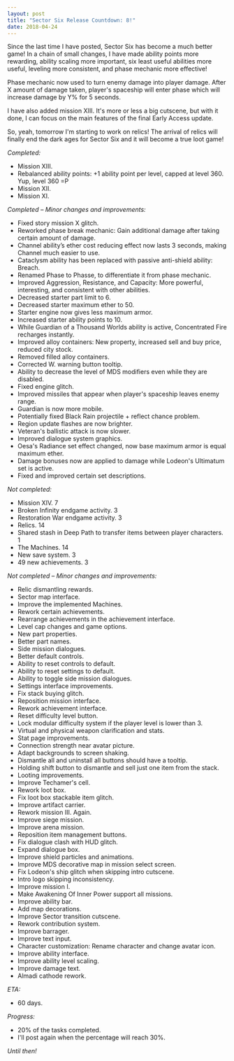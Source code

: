 ```yaml
---
layout: post
title: "Sector Six Release Countdown: 8!"
date: 2018-04-24
---
```


Since the last time I have posted, Sector Six has become a much better game!
In a chain of small changes, I have made ability points more rewarding, ability scaling more important, six least useful abilities more useful, leveling more consistent, and phase mechanic more effective!

Phase mechanic now used to turn enemy damage into player damage.
After X amount of damage taken, player's spaceship will enter phase which will increase damage by Y% for 5 seconds.

I have also added mission XIII.
It's more or less a big cutscene, but with it done, I can focus on the main features of the final Early Access update.

So, yeah, tomorrow I'm starting to work on relics!
The arrival of relics will finally end the dark ages for Sector Six and it will become a true loot game!

*Completed:*

* Mission XIII.
* Rebalanced ability points: +1 ability point per level, capped at level 360. Yup, level 360 =P
* Mission XII.
* Mission XI.

*Completed – Minor changes and improvements:*

* Fixed story mission X glitch.
* Reworked phase break mechanic: Gain additional damage after taking certain amount of damage.
* Channel ability’s ether cost reducing effect now lasts 3 seconds, making Channel much easier to use.
* Cataclysm ability has been replaced with passive anti-shield ability: Breach.
* Renamed Phase to Phasse, to differentiate it from phase mechanic.
* Improved Aggression, Resistance, and Capacity: More powerful, interesting, and consistent with other abilities.
* Decreased starter part limit to 6.
* Decreased starter maximum ether to 50.
* Starter engine now gives less maximum armor.
* Increased starter ability points to 10.
* While Guardian of a Thousand Worlds ability is active, Concentrated Fire recharges instantly.
* Improved alloy containers: New property, increased sell and buy price, reduced city stock.
* Removed filled alloy containers.
* Corrected W. warning button tooltip.
* Ability to decrease the level of MDS modifiers even while they are disabled.
* Fixed engine glitch.
* Improved missiles that appear when player's spaceship leaves enemy range.
* Guardian is now more mobile.
* Potentially fixed Black Rain projectile + reflect chance problem.
* Region update flashes are now brighter.
* Veteran's ballistic attack is now slower.
* Improved dialogue system graphics.
* Oesa's Radiance set effect changed, now base maximum armor is equal maximum ether.
* Damage bonuses now are applied to damage while Lodeon's Ultimatum set is active.
* Fixed and improved certain set descriptions.

*Not completed:*

* Mission XIV. 7
* Broken Infinity endgame activity. 3
* Restoration War endgame activity. 3
* Relics. 14
* Shared stash in Deep Path to transfer items between player characters. 1
* The Machines. 14
* New save system. 3
* 49 new achievements. 3

*Not completed – Minor changes and improvements:*

* Relic dismantling rewards.
* Sector map interface.
* Improve the implemented Machines.
* Rework certain achievements.
* Rearrange achievements in the achievement interface.
* Level cap changes and game options.
* New part properties.
* Better part names.
* Side mission dialogues.
* Better default controls.
* Ability to reset controls to default.
* Ability to reset settings to default.
* Ability to toggle side mission dialogues.
* Settings interface improvements.
* Fix stack buying glitch.
* Reposition mission interface.
* Rework achievement interface.
* Reset difficulty level button.
* Lock modular difficulty system if the player level is lower than 3.
* Virtual and physical weapon clarification and stats.
* Stat page improvements.
* Connection strength near avatar picture.
* Adapt backgrounds to screen shaking.
* Dismantle all and uninstall all buttons should have a tooltip.
* Holding shift button to dismantle and sell just one item from the stack.
* Looting improvements.
* Improve Techamer's cell.
* Rework loot box.
* Fix loot box stackable item glitch.
* Improve artifact carrier.
* Rework mission III. Again.
* Improve siege mission.
* Improve arena mission.
* Reposition item management buttons.
* Fix dialogue clash with HUD glitch.
* Expand dialogue box.
* Improve shield particles and animations.
* Improve MDS decorative map in mission select screen.
* Fix Lodeon's ship glitch when skipping intro cutscene.
* Intro logo skipping inconsistency.
* Improve mission I.
* Make Awakening Of Inner Power support all missions.
* Improve ability bar.
* Add map decorations.
* Improve Sector transition cutscene.
* Rework contribution system.
* Improve barrager.
* Improve text input.
* Character customization: Rename character and change avatar icon.
* Improve ability interface.
* Improve ability level scaling.
* Improve damage text.
* Almadi cathode rework.

*ETA:*

* 60 days.

*Progress:*

* 20% of the tasks completed.
* I'll post again when the percentage will reach 30%.

*Until then!*
